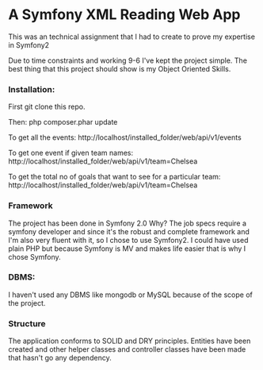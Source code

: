 # A Symfony XML Reading Web App #
This was an technical assignment that I had to create to prove my expertise in Symfony2

Due to time constraints and working 9-6 I've kept the project simple. The best thing that this project should show is my Object Oriented Skills.

### Installation: ###
First git clone this repo.

Then:
php composer.phar update


To get all the events:
http://localhost/installed_folder/web/api/v1/events

To get one event if given team names:
http://localhost/installed_folder/web/api/v1/team=Chelsea

To get the total no of goals that want to see for a particular team:
http://localhost/installed_folder/web/api/v1/team=Chelsea

### Framework ###
The project has been done in Symfony 2.0
Why? The job specs require a symfony developer and since it's the robust and complete framework and I'm also very fluent with it, so I chose to use Symfony2. I could have used plain PHP but because Symfony is MV and makes life easier that is why I chose Symfony.

### DBMS: ###
I haven't used any DBMS like mongodb or MySQL because of the scope of the project.

### Structure ###
The application conforms to SOLID and DRY principles. Entities have been created and other helper classes and controller classes have been made that hasn't go any dependency.
